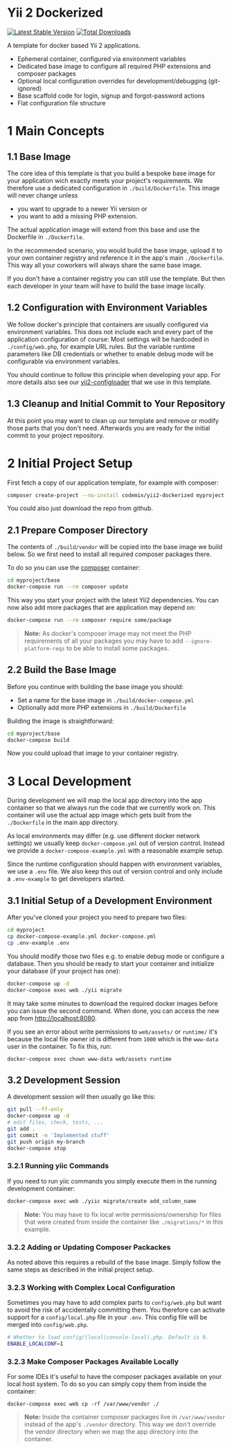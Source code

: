Yii 2 Dockerized
================

[![Latest Stable Version](https://poser.pugx.org/codemix/yii2-dockerized/v/stable.svg)](https://packagist.org/packages/codemix/yii2-dockerized)
[![Total Downloads](https://poser.pugx.org/codemix/yii2-dockerized/downloads.svg)](https://packagist.org/packages/codemix/yii2-dockerized)

A template for docker based Yii 2 applications.

 * Ephemeral container, configured via environment variables
 * Dedicated base image to configure all required PHP extensions and composer packages
 * Optional local configuration overrides for development/debugging (git-ignored)
 * Base scaffold code for login, signup and forgot-password actions
 * Flat configuration file structure

# 1 Main Concepts

## 1.1 Base Image

The core idea of this template is that you build a bespoke base image for your
application wich exactly meets your project's requirements. We therefore use a
dedicated configuration in `./build/Dockerfile`. This image will never change
unless

 * you want to upgrade to a newer Yii version or
 * you want to add a missing PHP extension.

The actual application image will extend from this base and use the Dockerfile
in `./Dockerfile`.

In the recommended scenario, you would build the base image, upload it to your
own container registry and reference it in the app's main `./Dockerfile`. This
way all your coworkers will always share the same base image.

If you don't have a container registry you can still use the template. But then
each developer in your team will have to build the base image locally.

## 1.2 Configuration with Environment Variables

We follow docker's principle that containers are usually configured via
environment variables. This does not include each and every part of the
application configuration of course: Most settings will be hardcoded in
`./config/web.php`, for example URL rules. But the variable runtime parameters
like DB credentials or whether to enable debug mode will be configurable via
environment variables.

You should continue to follow this principle when developing your app. For
more details also see our
[yii2-configloader](https://github.com/codemix/yii2-configloader) that we use
in this template.

## 1.3 Cleanup and Initial Commit to Your Repository

At this point you may want to clean up our template and remove or modify those
parts that you don't need. Afterwards you are ready for the initial commit to
your project repository.


# 2 Initial Project Setup

First fetch a copy of our application template, for example with composer:

```sh
composer create-project --no-install codemix/yii2-dockerized myproject
```

You could also just download the repo from github.


## 2.1 Prepare Composer Directory

The contents of `./build/vendor` will be copied into the base image we build
below. So we first need to install all required composer packages there.

To do so you can use the [composer](https://hub.docker.com/r/library/composer/)
container:

```sh
cd myproject/base
docker-compose run --rm composer update
```

This way you start your project with the latest Yii2 dependencies. You can now
also add more packages that are application may depend on:

```sh
docker-compose run --rm composer require some/package
```

> **Note:** As docker's composer image may not meet the PHP requirements of
> all your packages you may have to add `--ignore-platform-reqs` to be able to
> install some packages.

## 2.2 Build the Base Image

Before you continue with building the base image you should:

 * Set a name for the base image in `./build/docker-compose.yml`
 * Optionally add more PHP extensions in `./build/Dockerfile`

Building the image is straightforward:

```sh
cd myproject/base
docker-compose build
```

Now you could upload that image to your container registry.


# 3 Local Development

During development we will map the local app directory into the app container
so that we always run the code that we currently work on. This container will
use the actual app image which gets built from the `./Dockerfile` in the main
app directory.

As local environments may differ (e.g. use different docker network settings)
we usually keep `docker-compose.yml` out of version control. Instead we provide
a `docker-compose-example.yml` with a reasonable example setup.

Since the runtime configuration should happen with environment variables, we
use a `.env` file. We also keep this out of version control and only include a
`.env-example` to get developers started.

## 3.1 Initial Setup of a Development Environment

After you've cloned your project you need to prepare two files:

```sh
cd myproject
cp docker-compose-example.yml docker-compose.yml
cp .env-example .env
```

You should modify those two files e.g. to enable debug mode or configure a
database. Then you should be ready to start your container and initialize
your database (if your project has one):

```sh
docker-compose up -d
docker-compose exec web ./yii migrate
```

It may take some minutes to download the required docker images before you can
issue the second command. When done, you can access the new app from
[http://localhost:8080](http://localhost:8080).

If you see an error about write permissions to `web/assets/` or `runtime/` it's
because the local file owner id is different from `1000` which is the
`www-data` user in the container. To fix this, run:

```
docker-compose exec chown www-data web/assets runtime
```

## 3.2 Development Session

A development session will then usually go like this:

```sh
git pull --ff-only
docker-compose up -d
# edit files, check, tests, ...
git add .
git commit -m 'Implemented stuff'
git push origin my-branch
docker-compose stop
```

### 3.2.1 Running yiic Commands

If you need to run yiic commands you simply execute them in the running
development container:

```sh
docker-compose exec web ./yiic migrate/create add_column_name
```

> **Note:** You may have to fix local write permissions/ownership for files
> that were created from inside the container like `./migrations/*` in this
> example.

### 3.2.2 Adding or Updating Composer Packackes

As noted above this requires a rebuild of the base image. Simply follow
the same steps as described in the initial project setup.

### 3.2.3 Working with Complex Local Configuration

Sometimes you may have to add complex parts to `config/web.php` but want
to avoid the risk of accidentally committing them. You therefore can activate
support for a `config/local.php` file in your `.env`. This config file will
be merged into `config/web.php`.

```sh
# Whether to load config/(local|console-local).php. Default is 0.
ENABLE_LOCALCONF=1
```

### 3.2.3 Make Composer Packages Available Locally

For some IDEs it's useful to have the composer packages available on your local
host system. To do so you can simply copy them from inside the container:

```
docker-compose exec web cp -rf /var/www/vendor ./
```

> **Note:** Inside the container composer packages live in `/var/www/vendor`
> instead of the app's `./vendor` directory. This way we don't override the
> vendor directory when we map the app directory into the container.

